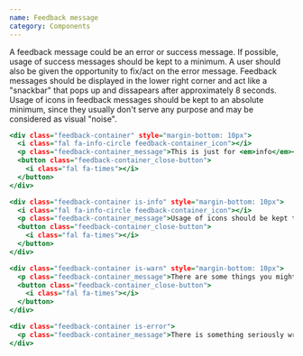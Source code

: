 ```yaml
---
name: Feedback message
category: Components
---
```


A feedback message could be an error or success message. If possible, usage of success messages should be kept to a minimum. A user should also be given the opportunity to fix/act on the error message. Feedback messages should be displayed in the lower right corner and act like a "snackbar" that pops up and dissapears after approximately 8 seconds.
Usage of icons in feedback messages should be kept to an absolute minimum, since they usually don't serve any purpose and may be considered as visual "noise".

```feedbackmessage.html
<div class="feedback-container" style="margin-bottom: 10px">
  <i class="fal fa-info-circle feedback-container_icon"></i>
  <p class="feedback-container_message">This is just for <em>info</em></p>
  <button class="feedback-container_close-button">
    <i class="fal fa-times"></i>
  </button>
</div>

<div class="feedback-container is-info" style="margin-bottom: 10px">
  <i class="fal fa-info-circle feedback-container_icon"></i>
  <p class="feedback-container_message">Usage of icons should be kept to an absolute <span class="is-strong">minimum</span>. Long messages is also supported, since the text will wrap to a new line. However, long feedbacks is not recommended.</p>
  <button class="feedback-container_close-button">
    <i class="fal fa-times"></i>
  </button>
</div>

<div class="feedback-container is-warn" style="margin-bottom: 10px">
  <p class="feedback-container_message">There are some things you might want to check out.</p>
  <button class="feedback-container_close-button">
    <i class="fal fa-times"></i>
  </button>
</div>

<div class="feedback-container is-error">
  <p class="feedback-container_message">There is something seriously wrong going on!</p>
</div>
```